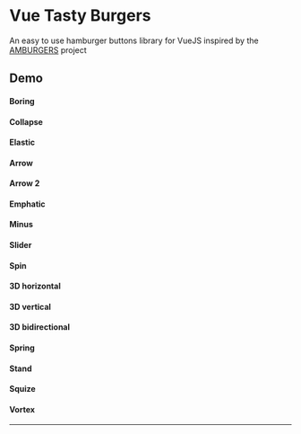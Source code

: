 # Vue Tasty Burgers

An easy to use hamburger buttons library for VueJS inspired by the <a href="https://jonsuh.com/hamburgers/" target="_blank">AMBURGERS</a> project

## Demo

<section class="demo">
    <div>
        <h4>Boring</h4>
        <tasty-burger-button color="#42b983" type="boring" />
    </div>
    <div>
        <h4>Collapse</h4>
        <tasty-burger-button color="#42b983" type="collapse" />
    </div>
    <div>
        <h4>Elastic</h4>
        <tasty-burger-button color="#42b983" type="elastic" />
    </div>
    <div>
        <h4>Arrow</h4>
        <tasty-burger-button color="#42b983" type="arrowalt" />
    </div>
    <div>
        <h4>Arrow 2</h4>
        <tasty-burger-button color="#42b983" type="arrowturn" />
    </div>    
    <div>
        <h4>Emphatic</h4>
        <tasty-burger-button color="#42b983" type="emphatic" />
    </div>
    <div>
        <h4>Minus</h4>
        <tasty-burger-button color="#42b983" type="minus" />
    </div>
    <div>
        <h4>Slider</h4>
        <tasty-burger-button color="#42b983" type="slider" />
    </div>
    <div>
        <h4>Spin</h4>
        <tasty-burger-button color="#42b983" type="spin" />
    </div>
    <div>
        <h4>3D horizontal</h4>
        <tasty-burger-button color="#42b983" type="3dx" />
    </div>
    <div>
        <h4>3D vertical</h4>
        <tasty-burger-button color="#42b983" type="3dy" />
    </div>
    <div>
        <h4>3D bidirectional</h4>
        <tasty-burger-button color="#42b983" type="3dxy" />
    </div>
    <div>
        <h4>Spring</h4>
        <tasty-burger-button color="#42b983" type="spring" />
    </div>
    <div>
        <h4>Stand</h4>
        <tasty-burger-button color="#42b983" type="stand" />
    </div>
    <div>
        <h4>Squize</h4>
        <tasty-burger-button color="#42b983" type="squeeze" />
    </div>
    <div>
        <h4>Vortex</h4>
        <tasty-burger-button color="#42b983" type="vortex" />
    </div>
</section>

---------------------------------------










